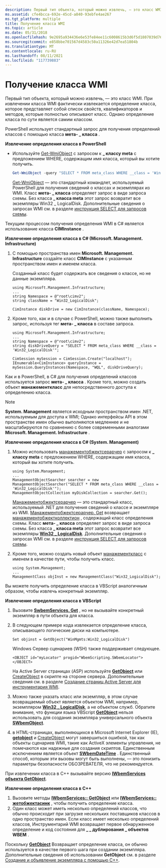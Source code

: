 ```yaml
---
description: Первый тип объекта, который можно извлечь, — это класс WMI.
ms.assetid: cfe4bcca-692e-45cd-a840-93ebfe4ae267
ms.tgt_platform: multiple
title: Получение класса WMI
ms.topic: article
ms.date: 05/31/2018
ms.openlocfilehash: 9e2695a934436e6e53fe84ee11c6008615b3d6f5d1807039d76b72fa704a2cf8
ms.sourcegitcommit: e858bbe701567d4583c50a11326e42d7ea51804b
ms.translationtype: MT
ms.contentlocale: ru-RU
ms.lasthandoff: 08/11/2021
ms.locfileid: "117739883"
---
```

# <a name="retrieving-a-wmi-class"></a>Получение класса WMI

Первый тип объекта, который можно извлечь, — это класс WMI. При извлечении класса WMI фактически извлекается определение класса, которое представляет собой список свойств, квалификаторов и методов, которые полностью описывают класс. Однако определение класса по сути является самим классом.

PowerShell использует стандартный запрос для получения определений классов с помощью класса **мета- \_ класса** .

**Извлечение определения класса в PowerShell**

-   Используйте [Get-WmiObject](https://technet.microsoft.com/library/dd315379.aspx) с запросом к **\_ классу meta** с предложением WHERE, содержащим имя класса, который вы хотите получить.

    ```PowerShell
    Get-WmiObject -query "SELECT * FROM meta_class WHERE __class = 'Win32_LogicalDisk'"
    ```

    

    [Get-WmiObject](https://technet.microsoft.com/library/dd315379.aspx) — это стандартный командлет, используемый PowerShell для получения сведений о классах и экземплярах из WMI. Класс **мета- \_ класса** определяет запрос в виде запроса схемы. Без класса **\_ класса meta** этот запрос возвратит все экземпляры Win32 \_ LogicalDisk. Дополнительные сведения о запросах WMI см. в разделе [инструкция SELECT для запросов схемы](select-statement-for-schema-queries.md).

Текущим процессом получения определения WMI в C# является использование класса **CIMInstance** .

**Извлечение определения класса в C# (Microsoft. Management. Infrastructure)**

1.  С помощью пространства имен **Microsoft. Management. Infrastructure** создайте класс **CIMInstance** с указанным пространством имен и именем класса.

    Созданный класс будет содержать все сведения о классе, но не данные экземпляра.

    ```CSharp
    using Microsoft.Management.Infrastructure;
    ...
    string Namespace = @"root\cimv2";
    string className = "Win32_LogicalDisk";

    CimInstance diskDrive = new CimInstance(className, Namespace);
    ```

    

2.  Кроме того, как и в случае с PowerShell, можно также выполнить запрос, используя тег **мета- \_ класса** в составе запроса.

    ```CSharp
    using Microsoft.Management.Infrastructure;
    ...
    string Namespace = @"root\cimv2";
    string diskDriveQuery = "SELECT * FROM meta_class WHERE __class = 'Win32_LogicalDisk'";

    CimSession mySession = CimSession.Create("localhost");
    IEnumerable<CimInstance> queryInstance = mySession.QueryInstances(Namespace, "WQL", diskDriveQuery);
    ```

    

Как и в PowerShell, в C# для получения определений классов используется запрос **мета- \_ класса** . Кроме того, можно создать объект **манажементкласс** для непосредственного доступа к определению класса.

> [!Note]  
> **System. Management** является исходным пространством имен .NET, используемым для доступа к WMI; Однако интерфейсы API в этом пространстве имен обычно выполняются медленнее и не масштабируются по сравнению с более современными аналогами **Microsoft. Management. Infrastructure** .

 

**Извлечение определения класса в C# (System. Management)**

1.  Можно использовать [манажементобжектсерарчер](/dotnet/api/system.management.managementobjectsearcher) с запросом к **\_ классу meta** с предложением WHERE, содержащим имя класса, который вы хотите получить.

    ```CSharp
    using System.Management;
    ...
    ManagementObjectSearcher searcher = new ManagementObjectSearcher("SELECT * FROM meta_class WHERE __class = 'Win32_LogicalDisk'");
    ManagementObjectCollection myDiskCollection = searcher.Get();
    ```

    

    [Манажементобжектсерарчер](/dotnet/api/system.management.managementobjectsearcher) — это стандартный класс, используемый .NET для получения сведений о классе и экземпляре из WMI. [Манажементобжектсерарчер. Get](/dotnet/api/system.management.managementobjectsearcher.get#System_Management_ManagementObjectSearcher_Get) возвращает [манажементобжектколлектион](/dotnet/api/system.management.managementobjectcollection) , содержащий класс определения схемы. Класс **мета- \_ класса** определяет запрос в виде запроса схемы. Без класса **\_ класса meta** этот запрос возвратит все экземпляры [**Win32 \_ LogicalDisk**](/windows/desktop/CIMWin32Prov/win32-logicaldisk). Дополнительные сведения о запросах WMI см. в разделе [инструкция SELECT для запросов схемы](select-statement-for-schema-queries.md).

2.  Кроме того, можно создать новый объект [манажементкласс](/dotnet/api/system.management.managementclass) с именем в качестве пути, чтобы получить класс.

    ```CSharp
    using System.Management;
    ...
    ManagementClass objInst = new ManagementClass("Win32_LogicalDisk");
    ```

    

Вы можете получить определение класса в VBScript аналогичным образом, чтобы извлечь конкретный экземпляр.

**Извлечение определения класса в VBScript**

1.  Вызовите [**SwbemServices. Get**](swbemservices-get.md) , но не вызывайте конкретный экземпляр в пути объекта для класса.
2.  В следующем примере кода извлекается определение класса, описывающего логические диски на компьютере.

    ```VB
    Set objinst = GetObject("WinMgmts:Win32_LogicalDisk")
    ```

    

    Windows Сервер сценариев (WSH) также поддерживает следующее.

    ```VB
    <OBJECT id="myLocator" progid="WbemScripting.SWbemLocator"></OBJECT>
    ```

    

    На Active Server страницах (ASP) используйте [**GetObject**](https://msdn.microsoft.com/library/e9waz863(v=VS.71).aspx) или [CreateObject](/previous-versions//xzysf6hc(v=vs.85)) в скрипте на стороне сервера. Дополнительные сведения см. в разделе [Создание страниц Active Server для инструментария WMI](creating-active-server-pages-for-wmi.md).

3.  Можно также указать класс или экземпляр, в этом случае возвращаемый объект является объектом WMI, например, экземпляром [**Win32 \_ LogicalDisk**](/windows/desktop/CIMWin32Prov/win32-logicaldisk), а не объектом служб. Обратите внимание, что функции языка VBScript [**GetObject**](https://msdn.microsoft.com/library/e9waz863(v=VS.71).aspx) нельзя использовать для создания экземпляра универсального объекта [**SWbemObject**](swbemobject.md).
4.  в HTML-страницах, выполняющихся в Microsoft Internet Explorer (IE), [**getobject**](https://msdn.microsoft.com/library/e9waz863(v=VS.71).aspx) и [CreateObject](/previous-versions//xzysf6hc(v=vs.85)) могут завершиться ошибкой, так как объекты сценариев WMI, такие как ActiveX элементы управления, не помечаются как надежные для создания скриптов. Единственным исключением является объект [**SWbemDateTime**](swbemdatetime.md) . Единственный способ, которым эти вызовы могут быть выполнены, — это понизить параметры безопасности ОБОЗРЕВАТЕЛЯ, что не рекомендуется.

При извлечении класса в C++ вызывайте версию [**IWbemServices**](/windows/desktop/api/WbemCli/nn-wbemcli-iwbemservices) [**объекта GetObject**](/windows/desktop/api/WbemCli/nf-wbemcli-iwbemservices-getobject).

**Извлечение определения класса в C++**

1.  Вызовите методы [**IWbemServices:: GetObject**](/windows/desktop/api/WbemCli/nf-wbemcli-iwbemservices-getobject) или [**IWbemServices:: жетобжектасинк**](/windows/desktop/api/WbemCli/nf-wbemcli-iwbemservices-getobjectasync) , чтобы получить определение класса.
2.  Один класс может иметь несколько определений классов, что обычно происходит при загрузке нескольких поставщиков классов в одно пространство имен. Если класс имеет несколько определений классов, Инструментарий WMI возвращает первое обнаруженное определение и код состояния для **\_ \_ дублирования \_ объектов WBEM** .

Поскольку [**GetObject**](/windows/desktop/api/WbemCli/nf-wbemcli-iwbemservices-getobject) Возвращает определение класса, он обычно используется в качестве первого шага при создании экземпляра. Дополнительные сведения об использовании **GetObject** см. в разделе [Создание и объявление экземпляра с помощью C++](creating-and-declaring-an-instance-using-c-.md).

 

 
